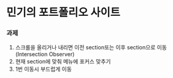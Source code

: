 # 민기의 포트폴리오 사이트


### 과제
1. 스크롤을 올리거나 내리면 이전 section또는 이후 section으로 이동
    (Intersection Observer)
2. 현재 section에 맞춰 메뉴에 포커스 맞추기
3. 1번 이동시 부드럽게 이동